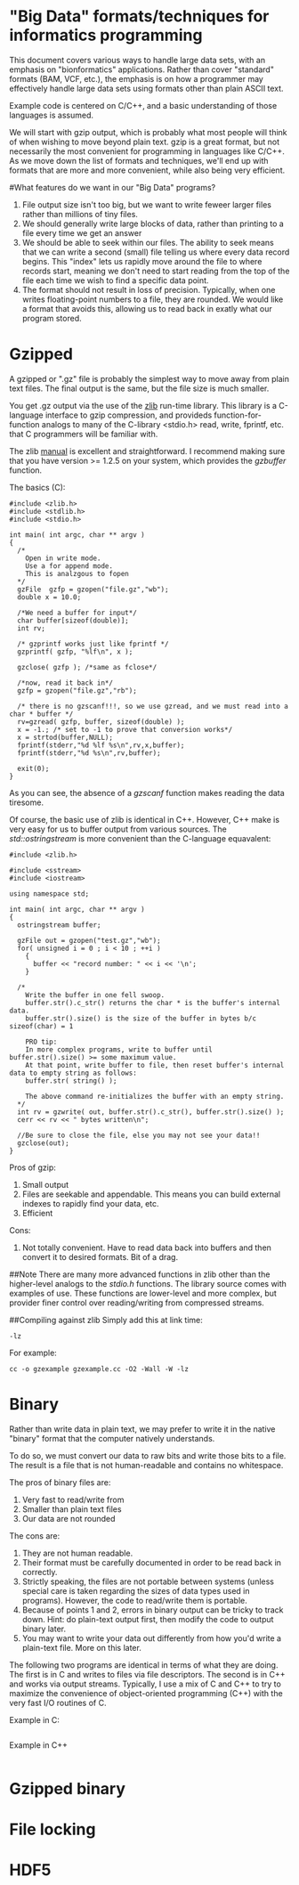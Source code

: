 "Big Data" formats/techniques for informatics programming
==============
This document covers various ways to handle large data sets, with an emphasis on "bionformatics" applications.  Rather than cover "standard" formats (BAM, VCF, etc.), the emphasis is on how a programmer may effectively handle large data sets using formats other than plain ASCII text.

Example code is centered on C/C++, and a basic understanding of those languages is assumed.

We will start with gzip output, which is probably what most people will think of when wishing to move beyond plain text.  gzip is a great format, but not necessarily the most convenient for programming in languages like C/C++.  As we move down the list of formats and techniques, we'll end up with formats that are more and more convenient, while also being very efficient.

#What features do we want in our "Big Data" programs?

1.  File output size isn't too big, but we want to write feweer larger files rather than millions of tiny files.
2.  We should generally write large blocks of data, rather than printing to a file every time we get an answer
3.  We should be able to seek within our files.  The ability to seek means that we can write a second (small) file telling us where every data record begins.  This "index" lets us rapidly move around the file to where records start, meaning we don't need to start reading from the top of the file each time we wish to find a specific data point.
4.  The format should not result in loss of precision.  Typically, when one writes floating-point numbers to a file, they are rounded.  We would like a format that avoids this, allowing us to read back in exatly what our program stored.

Gzipped
=======
A gzipped or ".gz" file is probably the simplest way to move away from plain text files.  The final output is the same, but the file size is much smaller.

You get .gz output via the use of the [zlib](http://zlib.net) run-time library.  This library is a C-language interface to gzip compression, and provideds function-for-function analogs to many of the C-library \<stdio.h\> read, write, fprintf, etc. that C programmers will be familiar with.

The zlib [manual](http://zlib.net/manual.html) is excellent and straightforward.  I recommend making sure that you have version >= 1.2.5 on your system, which provides the _gzbuffer_ function.

The basics (C):

```{c}
#include <zlib.h>
#include <stdlib.h>
#include <stdio.h>

int main( int argc, char ** argv )
{
  /*
    Open in write mode.  
    Use a for append mode.
    This is analzgous to fopen
  */
  gzFile  gzfp = gzopen("file.gz","wb"); 
  double x = 10.0;

  /*We need a buffer for input*/
  char buffer[sizeof(double)];
  int rv;

  /* gzprintf works just like fprintf */
  gzprintf( gzfp, "%lf\n", x );
  
  gzclose( gzfp ); /*same as fclose*/
  
  /*now, read it back in*/
  gzfp = gzopen("file.gz","rb");
  
  /* there is no gzscanf!!!, so we use gzread, and we must read into a char * buffer */
  rv=gzread( gzfp, buffer, sizeof(double) );
  x = -1.; /* set to -1 to prove that conversion works*/
  x = strtod(buffer,NULL);
  fprintf(stderr,"%d %lf %s\n",rv,x,buffer);
  fprintf(stderr,"%d %s\n",rv,buffer);
  
  exit(0);
}
```

As you can see, the absence of a _gzscanf_ function makes reading the data tiresome.

Of course, the basic use of zlib is identical in C++.  However, C++ make is very easy for us to buffer output from various sources.  The _std::ostringstream_ is more convenient than the C-language equavalent:

```{c++}
#include <zlib.h>

#include <sstream>
#include <iostream>

using namespace std;

int main( int argc, char ** argv )
{
  ostringstream buffer;

  gzFile out = gzopen("test.gz","wb");
  for( unsigned i = 0 ; i < 10 ; ++i )
    {
      buffer << "record number: " << i << '\n';
    }

  /*
    Write the buffer in one fell swoop.
    buffer.str().c_str() returns the char * is the buffer's internal data.
    buffer.str().size() is the size of the buffer in bytes b/c sizeof(char) = 1

    PRO tip:
    In more complex programs, write to buffer until buffer.str().size() >= some maximum value.
    At that point, write buffer to file, then reset buffer's internal data to empty string as follows:
    buffer.str( string() );

    The above command re-initializes the buffer with an empty string.
  */
  int rv = gzwrite( out, buffer.str().c_str(), buffer.str().size() );
  cerr << rv << " bytes written\n";

  //Be sure to close the file, else you may not see your data!!
  gzclose(out);
}
```

Pros of gzip:

1. Small output
2. Files are seekable and appendable.  This means you can build external indexes to rapidly find your data, etc.
3. Efficient

Cons:

1. Not totally convenient.  Have to read data back into buffers and then convert it to desired formats.  Bit of a drag.

##Note
There are many more advanced functions in zlib other than the higher-level analogs to the _stdio.h_ functions.  The library source comes with examples of use.  These functions are lower-level and more complex, but provider finer control over reading/writing from compressed streams.

##Compiling against zlib
Simply add this at link time:
```
-lz
```

For example:

```{sh}
cc -o gzexample gzexample.cc -O2 -Wall -W -lz
```

Binary
======
Rather than write data in plain text, we may prefer to write it in the native "binary" format that the computer natively understands.

To do so, we must convert our data to raw bits and write those bits to a file.  The result is a file that is not human-readable and contains no whitespace.

The pros of binary files are:
1.  Very fast to read/write from
2.  Smaller than plain text files
3.  Our data are not rounded

The cons are:
1.  They are not human readable.
2.  Their format must be carefully documented in order to be read back in correctly.
3.  Strictly speaking, the files are not portable between systems (unless special care is taken regarding the sizes of data types used in programs).  However, the code to read/write them is portable.
4.  Because of points 1 and 2, errors in binary output can be tricky to track down.  Hint:  do plain-text output first, then modify the code to output binary later.
5.  You may want to write your data out differently from how you'd write a plain-text file.  More on this later.

The following two programs are identical in terms of what they are doing.  The first is in C and writes to files via file descriptors.  The second is in C++ and works via output streams.  Typically, I use a mix of C and C++ to try to maximize the convenience of object-oriented programming (C++) with the very fast I/O routines of C.

Example in C:

```{c}
```

Example in C++

```{c++}
```


Gzipped binary
======


File locking
======



HDF5
=====
